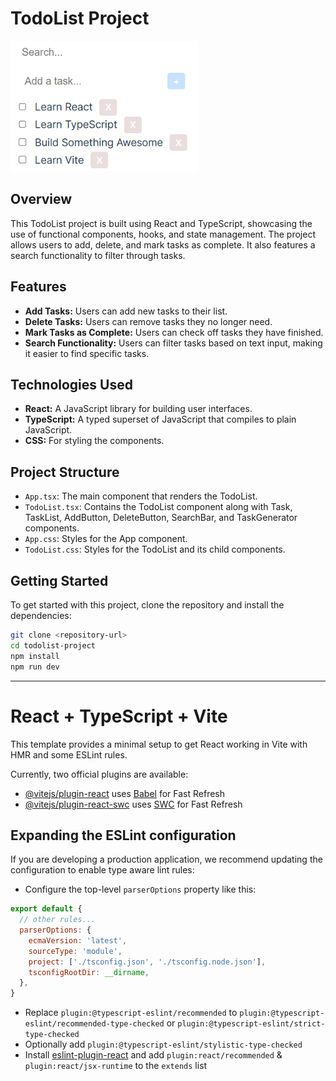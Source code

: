 # TodoList Project
<img src="./img/demo.png" alt="demo image" width="300"/>

## Overview
This TodoList project is built using React and TypeScript, showcasing the use of functional components, hooks, and state management. The project allows users to add, delete, and mark tasks as complete. It also features a search functionality to filter through tasks.

## Features
- **Add Tasks:** Users can add new tasks to their list.
- **Delete Tasks:** Users can remove tasks they no longer need.
- **Mark Tasks as Complete:** Users can check off tasks they have finished.
- **Search Functionality:** Users can filter tasks based on text input, making it easier to find specific tasks.

## Technologies Used
- **React:** A JavaScript library for building user interfaces.
- **TypeScript:** A typed superset of JavaScript that compiles to plain JavaScript.
- **CSS:** For styling the components.

## Project Structure
- `App.tsx`: The main component that renders the TodoList.
- `TodoList.tsx`: Contains the TodoList component along with Task, TaskList, AddButton, DeleteButton, SearchBar, and TaskGenerator components.
- `App.css`: Styles for the App component.
- `TodoList.css`: Styles for the TodoList and its child components.

## Getting Started
To get started with this project, clone the repository and install the dependencies:

```bash
git clone <repository-url>
cd todolist-project
npm install
npm run dev
```

--------------
# React + TypeScript + Vite

This template provides a minimal setup to get React working in Vite with HMR and some ESLint rules.

Currently, two official plugins are available:

- [@vitejs/plugin-react](https://github.com/vitejs/vite-plugin-react/blob/main/packages/plugin-react/README.md) uses [Babel](https://babeljs.io/) for Fast Refresh
- [@vitejs/plugin-react-swc](https://github.com/vitejs/vite-plugin-react-swc) uses [SWC](https://swc.rs/) for Fast Refresh

## Expanding the ESLint configuration

If you are developing a production application, we recommend updating the configuration to enable type aware lint rules:

- Configure the top-level `parserOptions` property like this:

```js
export default {
  // other rules...
  parserOptions: {
    ecmaVersion: 'latest',
    sourceType: 'module',
    project: ['./tsconfig.json', './tsconfig.node.json'],
    tsconfigRootDir: __dirname,
  },
}
```

- Replace `plugin:@typescript-eslint/recommended` to `plugin:@typescript-eslint/recommended-type-checked` or `plugin:@typescript-eslint/strict-type-checked`
- Optionally add `plugin:@typescript-eslint/stylistic-type-checked`
- Install [eslint-plugin-react](https://github.com/jsx-eslint/eslint-plugin-react) and add `plugin:react/recommended` & `plugin:react/jsx-runtime` to the `extends` list
